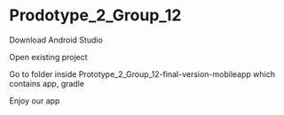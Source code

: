 # Prodotype_2_Group_12
Download Android Studio

Open existing project

Go to folder inside Prototype_2_Group_12-final-version-mobileapp
 which contains app, gradle

Enjoy our app
